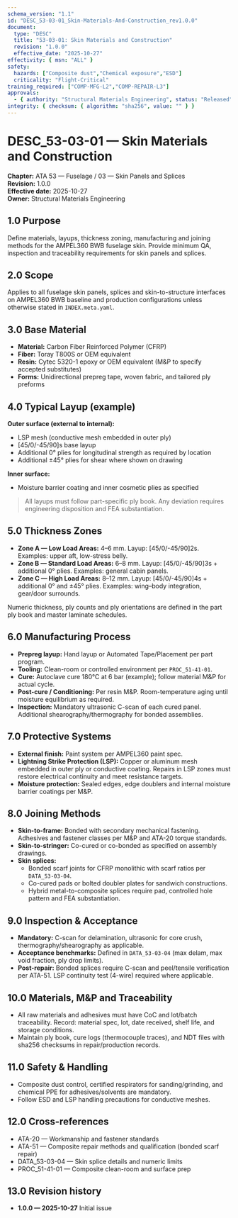 ```yaml
---
schema_version: "1.1"
id: "DESC_53-03-01_Skin-Materials-And-Construction_rev1.0.0"
document:
  type: "DESC"
  title: "53-03-01: Skin Materials and Construction"
  revision: "1.0.0"
  effective_date: "2025-10-27"
effectivity: { msn: "ALL" }
safety:
  hazards: ["Composite dust","Chemical exposure","ESD"]
  criticality: "Flight-Critical"
training_required: ["COMP-MFG-L2","COMP-REPAIR-L3"]
approvals:
  - { authority: "Structural Materials Engineering", status: "Released", date: "2025-10-27" }
integrity: { checksum: { algorithm: "sha256", value: "" } }
---
```

# DESC_53-03-01 — Skin Materials and Construction
**Chapter:** ATA 53 — Fuselage / 03 — Skin Panels and Splices  
**Revision:** 1.0.0  
**Effective date:** 2025-10-27  
**Owner:** Structural Materials Engineering

## 1.0 Purpose
Define materials, layups, thickness zoning, manufacturing and joining methods for the AMPEL360 BWB fuselage skin. Provide minimum QA, inspection and traceability requirements for skin panels and splices.

## 2.0 Scope
Applies to all fuselage skin panels, splices and skin-to-structure interfaces on AMPEL360 BWB baseline and production configurations unless otherwise stated in `INDEX.meta.yaml`.

## 3.0 Base Material
- **Material:** Carbon Fiber Reinforced Polymer (CFRP)  
- **Fiber:** Toray T800S or OEM equivalent  
- **Resin:** Cytec 5320-1 epoxy or OEM equivalent (M&P to specify accepted substitutes)  
- **Forms:** Unidirectional prepreg tape, woven fabric, and tailored ply preforms

## 4.0 Typical Layup (example)
**Outer surface (external to internal):**
- LSP mesh (conductive mesh embedded in outer ply)  
- [45/0/-45/90]s base layup  
- Additional 0° plies for longitudinal strength as required by location  
- Additional ±45° plies for shear where shown on drawing

**Inner surface:**
- Moisture barrier coating and inner cosmetic plies as specified

> All layups must follow part-specific ply book. Any deviation requires engineering disposition and FEA substantiation.

## 5.0 Thickness Zones
- **Zone A — Low Load Areas:** 4–6 mm. Layup: [45/0/-45/90]2s. Examples: upper aft, low-stress belly.  
- **Zone B — Standard Load Areas:** 6–8 mm. Layup: [45/0/-45/90]3s + additional 0° plies. Examples: general cabin panels.  
- **Zone C — High Load Areas:** 8–12 mm. Layup: [45/0/-45/90]4s + additional 0° and ±45° plies. Examples: wing–body integration, gear/door surrounds.

Numeric thickness, ply counts and ply orientations are defined in the part ply book and master laminate schedules.

## 6.0 Manufacturing Process
- **Prepreg layup:** Hand layup or Automated Tape/Placement per part program.  
- **Tooling:** Clean-room or controlled environment per `PROC_51-41-01`.  
- **Cure:** Autoclave cure 180°C at 6 bar (example); follow material M&P for actual cycle.  
- **Post-cure / Conditioning:** Per resin M&P. Room-temperature aging until moisture equilibrium as required.  
- **Inspection:** Mandatory ultrasonic C-scan of each cured panel. Additional shearography/thermography for bonded assemblies.

## 7.0 Protective Systems
- **External finish:** Paint system per AMPEL360 paint spec.  
- **Lightning Strike Protection (LSP):** Copper or aluminum mesh embedded in outer ply or conductive coating. Repairs in LSP zones must restore electrical continuity and meet resistance targets.  
- **Moisture protection:** Sealed edges, edge doublers and internal moisture barrier coatings per M&P.

## 8.0 Joining Methods
- **Skin-to-frame:** Bonded with secondary mechanical fastening. Adhesives and fastener classes per M&P and ATA-20 torque standards.  
- **Skin-to-stringer:** Co-cured or co-bonded as specified on assembly drawings.  
- **Skin splices:**  
  - Bonded scarf joints for CFRP monolithic with scarf ratios per `DATA_53-03-04`.  
  - Co-cured pads or bolted doubler plates for sandwich constructions.  
  - Hybrid metal-to-composite splices require pad, controlled hole pattern and FEA substantiation.

## 9.0 Inspection & Acceptance
- **Mandatory:** C-scan for delamination, ultrasonic for core crush, thermography/shearography as applicable.  
- **Acceptance benchmarks:** Defined in `DATA_53-03-04` (max delam, max void fraction, ply drop limits).  
- **Post-repair:** Bonded splices require C-scan and peel/tensile verification per ATA-51. LSP continuity test (4-wire) required where applicable.

## 10.0 Materials, M&P and Traceability
- All raw materials and adhesives must have CoC and lot/batch traceability. Record: material spec, lot, date received, shelf life, and storage conditions.  
- Maintain ply book, cure logs (thermocouple traces), and NDT files with sha256 checksums in repair/production records.

## 11.0 Safety & Handling
- Composite dust control, certified respirators for sanding/grinding, and chemical PPE for adhesives/solvents are mandatory.  
- Follow ESD and LSP handling precautions for conductive meshes.

## 12.0 Cross-references
- ATA-20 — Workmanship and fastener standards  
- ATA-51 — Composite repair methods and qualification (bonded scarf repair)  
- DATA_53-03-04 — Skin splice details and numeric limits  
- PROC_51-41-01 — Composite clean-room and surface prep

## 13.0 Revision history
- **1.0.0 — 2025-10-27** Initial issue
